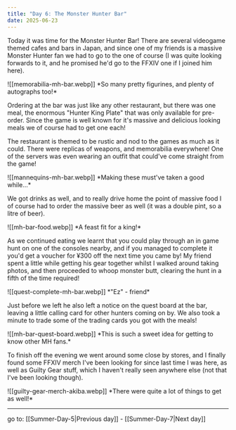 ```yaml
---
title: "Day 6: The Monster Hunter Bar"
date: 2025-06-23
---
```

Today it was time for the Monster Hunter Bar!
There are several videogame themed cafes and bars in Japan, and since one of my friends is a massive Monster Hunter fan we had to go to the one of course (I was quite looking forwards to it, and he promised he'd go to the FFXIV one if I joined him here).

<span class="rightimg">
<span class="smallimg">
<!-- game memorabilia sidebar -->
![[memorabilia-mh-bar.webp]]
*So many pretty figurines, and plenty of autographs too!*
</span>
</span>

Ordering at the bar was just like any other restaurant, but there was one meal, the enormous "Hunter King Plate" that was only available for pre-order. Since the game is well known for it's massive and delicious looking meals we of course had to get one each!

The restaurant is themed to be rustic and nod to the games as much as it could. There were replicas of weapons, and memorabilia everywhere! One of the servers was even wearing an outfit that could've come straight from the game!

<span class="centerimg">
<!-- banner image of outfit mannequins -->
![[mannequins-mh-bar.webp]]
*Making these must've taken a good while...*
</span>

We got drinks as well, and to really drive home the point of massive food I of course had to order the massive beer as well (it was a double pint, so a litre of beer).

<span class="leftimg">
<span class="smallimg">
<!-- food -->
![[mh-bar-food.webp]]
*A feast fit for a king!*
</span>
</span>

As we continued eating we learnt that you could play through an in game hunt on one of the consoles nearby, and if you managed to complete it you'd get a voucher for ¥300 off the next time you came by! My friend spent a little while getting his gear together whilst I walked around taking photos, and then proceeded to whoop monster butt, clearing the hunt in a fifth of the time required!


<span class="centerimg">
<!-- quest complete screen -->
![[quest-complete-mh-bar.webp]]
*"Ez" - friend*
</span>

Just before we left he also left a notice on the quest board at the bar, leaving a little calling card for other hunters coming on by. We also took a minute to trade some of the trading cards you got with the meals!


<span class="centerimg">
<!-- quest board -->
![[mh-bar-quest-board.webp]]
*This is such a sweet idea for getting to know other MH fans.*
</span>

To finish off the evening we went around some close by stores, and I finally found some FFXIV merch I've been looking for since last time I was here, as well as Guilty Gear stuff, which I haven't really seen anywhere else (not that I've been looking though).


<span class="centerimg">
<!-- guilty gear merch -->
![[guilty-gear-merch-akiba.webp]]
*There were quite a lot of things to get as well!*
</span>

---

go to: [[Summer-Day-5|Previous day]] - [[Summer-Day-7|Next day]]